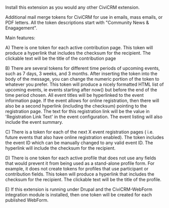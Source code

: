 Install this extension as you would any other CiviCRM extension. 

Additional mail merge tokens for CiviCRM for use in emails, mass emails, or PDF letters. All the token descriptions start with "Community News & Enagagement". 

Main features:

   A) There is one token for each active contribution page. This token will produce a hyperlink that includes the checksum for the recipient. The clickable text will be the title of the contribution page
   
   B) There are several tokens for different time periods of upcoming events, such as 7 days, 3 weeks, and 3 months. After inserting the token into the body of the message, you can change the numeric portion of the token to whatever you prefer. This token will produce a nicely formatted HTML list of upcoming events, ie events starting after now() but before the end of the time period chosen. All event titles will be hyperlinked to the event information page. If the event allows for online registration, then there will also be a second hyperlink (including the checksum) pointing to the registration page. The text for this registration link will be the value in 'Registration Link Text' in the event configuration. The event listing will also include the event summary. 
   
   C) There is a token for each of the next X event registration pages ( i.e. future events that also have online registration enabled).  The token includes the event ID which can be manually changed to any valid event ID. The hyperlink will include the checksum for the recipient.
   
   D) There is one token for each active profile that does not use any fields that would prevent it from being used as a stand-alone profile form. For example, it does not create tokens for profiles that use participant or contribution fields. This token will produce a hyperlink that includes the checksum for the recipient. The clickable text will be the title of the profile.  

  E) If this extension is running under Drupal and the CiviCRM-WebForm integration module is installed, then one token will be created for each published WebForm. 
